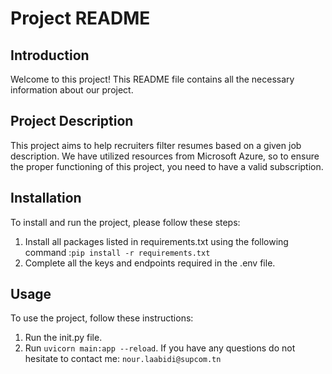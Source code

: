 # Project README

## Introduction
Welcome to this project! This README file contains all the necessary information about our project.

## Project Description
This project aims to help recruiters filter resumes based on a given job description. We have utilized resources from Microsoft Azure, so to ensure the proper functioning of this project, you need to have a valid subscription.

## Installation
To install and run the project, please follow these steps:
1. Install all packages listed in requirements.txt using the following command :`pip install -r requirements.txt`
2. Complete all the keys and endpoints required in the .env file.

## Usage
To use the project, follow these instructions:
1. Run the init.py file.
2. Run `uvicorn main:app --reload`.
If you have any questions do not hesitate to contact me: `nour.laabidi@supcom.tn`

